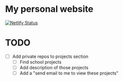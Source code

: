 # My personal website
[![Netlify Status](https://api.netlify.com/api/v1/badges/520054dc-9f68-4356-be3f-6387e24d3949/deploy-status)](https://app.netlify.com/sites/bjtnoguera/deploys)

# TODO
- [ ] Add private repos to projects section
    - [ ] Find school projects
    - [ ] Add description of those projects
    - [ ] Add a "send email to me to view these projects"
